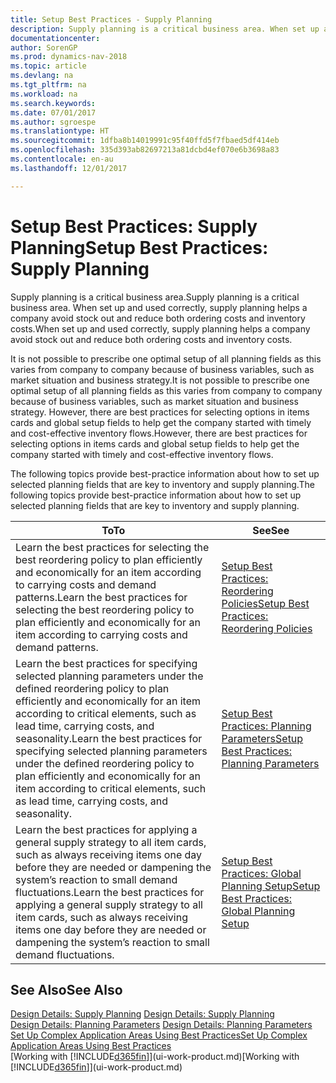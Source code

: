 ```yaml
---
title: Setup Best Practices - Supply Planning
description: Supply planning is a critical business area. When set up and used correctly, supply planning helps a company avoid stock out and reduce both ordering costs and inventory costs.
documentationcenter: 
author: SorenGP
ms.prod: dynamics-nav-2018
ms.topic: article
ms.devlang: na
ms.tgt_pltfrm: na
ms.workload: na
ms.search.keywords: 
ms.date: 07/01/2017
ms.author: sgroespe
ms.translationtype: HT
ms.sourcegitcommit: 1dfba8b14019991c95f40ffd5f7fbaed5df414eb
ms.openlocfilehash: 335d393ab82697213a81dcbd4ef070e6b3698a83
ms.contentlocale: en-au
ms.lasthandoff: 12/01/2017

---
```

# <a name="setup-best-practices-supply-planning"></a><span data-ttu-id="4a849-104">Setup Best Practices: Supply Planning</span><span class="sxs-lookup"><span data-stu-id="4a849-104">Setup Best Practices: Supply Planning</span></span>
<span data-ttu-id="4a849-105">Supply planning is a critical business area.</span><span class="sxs-lookup"><span data-stu-id="4a849-105">Supply planning is a critical business area.</span></span> <span data-ttu-id="4a849-106">When set up and used correctly, supply planning helps a company avoid stock out and reduce both ordering costs and inventory costs.</span><span class="sxs-lookup"><span data-stu-id="4a849-106">When set up and used correctly, supply planning helps a company avoid stock out and reduce both ordering costs and inventory costs.</span></span>  

 <span data-ttu-id="4a849-107">It is not possible to prescribe one optimal setup of all planning fields as this varies from company to company because of business variables, such as market situation and business strategy.</span><span class="sxs-lookup"><span data-stu-id="4a849-107">It is not possible to prescribe one optimal setup of all planning fields as this varies from company to company because of business variables, such as market situation and business strategy.</span></span> <span data-ttu-id="4a849-108">However, there are best practices for selecting options in items cards and global setup fields to help get the company started with timely and cost-effective inventory flows.</span><span class="sxs-lookup"><span data-stu-id="4a849-108">However, there are best practices for selecting options in items cards and global setup fields to help get the company started with timely and cost-effective inventory flows.</span></span>  

 <span data-ttu-id="4a849-109">The following topics provide best-practice information about how to set up selected planning fields that are key to inventory and supply planning.</span><span class="sxs-lookup"><span data-stu-id="4a849-109">The following topics provide best-practice information about how to set up selected planning fields that are key to inventory and supply planning.</span></span>  

|<span data-ttu-id="4a849-110">**To**</span><span class="sxs-lookup"><span data-stu-id="4a849-110">**To**</span></span>|<span data-ttu-id="4a849-111">**See**</span><span class="sxs-lookup"><span data-stu-id="4a849-111">**See**</span></span>|  
|------------|-------------|  
|<span data-ttu-id="4a849-112">Learn the best practices for selecting the best reordering policy to plan efficiently and economically for an item according to carrying costs and demand patterns.</span><span class="sxs-lookup"><span data-stu-id="4a849-112">Learn the best practices for selecting the best reordering policy to plan efficiently and economically for an item according to carrying costs and demand patterns.</span></span>|[<span data-ttu-id="4a849-113">Setup Best Practices: Reordering Policies</span><span class="sxs-lookup"><span data-stu-id="4a849-113">Setup Best Practices: Reordering Policies</span></span>](setup-best-practices-reordering-policies.md)|  
|<span data-ttu-id="4a849-114">Learn the best practices for specifying selected planning parameters under the defined reordering policy to plan efficiently and economically for an item according to critical elements, such as lead time, carrying costs, and seasonality.</span><span class="sxs-lookup"><span data-stu-id="4a849-114">Learn the best practices for specifying selected planning parameters under the defined reordering policy to plan efficiently and economically for an item according to critical elements, such as lead time, carrying costs, and seasonality.</span></span>|[<span data-ttu-id="4a849-115">Setup Best Practices: Planning Parameters</span><span class="sxs-lookup"><span data-stu-id="4a849-115">Setup Best Practices: Planning Parameters</span></span>](setup-best-practices-planning-parameters.md)|  
|<span data-ttu-id="4a849-116">Learn the best practices for applying a general supply strategy to all item cards, such as always receiving items one day before they are needed or dampening the system’s reaction to small demand fluctuations.</span><span class="sxs-lookup"><span data-stu-id="4a849-116">Learn the best practices for applying a general supply strategy to all item cards, such as always receiving items one day before they are needed or dampening the system’s reaction to small demand fluctuations.</span></span>|[<span data-ttu-id="4a849-117">Setup Best Practices: Global Planning Setup</span><span class="sxs-lookup"><span data-stu-id="4a849-117">Setup Best Practices: Global Planning Setup</span></span>](setup-best-practices-global-planning-setup.md)|  

## <a name="see-also"></a><span data-ttu-id="4a849-118">See Also</span><span class="sxs-lookup"><span data-stu-id="4a849-118">See Also</span></span>  
 <span data-ttu-id="4a849-119">[Design Details: Supply Planning](design-details-supply-planning.md) </span><span class="sxs-lookup"><span data-stu-id="4a849-119">[Design Details: Supply Planning](design-details-supply-planning.md) </span></span>  
 <span data-ttu-id="4a849-120">[Design Details: Planning Parameters](design-details-planning-parameters.md) </span><span class="sxs-lookup"><span data-stu-id="4a849-120">[Design Details: Planning Parameters](design-details-planning-parameters.md) </span></span>  
 [<span data-ttu-id="4a849-121">Set Up Complex Application Areas Using Best Practices</span><span class="sxs-lookup"><span data-stu-id="4a849-121">Set Up Complex Application Areas Using Best Practices</span></span>](set-up-complex-application-areas-using-best-practices.md)  
 <span data-ttu-id="4a849-122">[Working with [!INCLUDE[d365fin](includes/d365fin_md.md)]](ui-work-product.md)</span><span class="sxs-lookup"><span data-stu-id="4a849-122">[Working with [!INCLUDE[d365fin](includes/d365fin_md.md)]](ui-work-product.md)</span></span>

